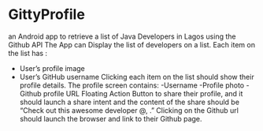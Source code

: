 # GittyProfile
an Android app to retrieve a list of Java Developers in Lagos using the Github API
The App can Display the list of developers on a list. Each item on the list has :
- User’s profile image
- User’s GitHub username
Clicking each item on the list should show their profile details.
The profile screen contains:
-Username
-Profile photo
-Github profile URL
Floating Action Button to share their profile, and it should launch a share intent and the content of the share should be “Check out this awesome developer @<github username>, <github profile url>.”
Clicking on the Github url should launch the browser and link to their Github page.

